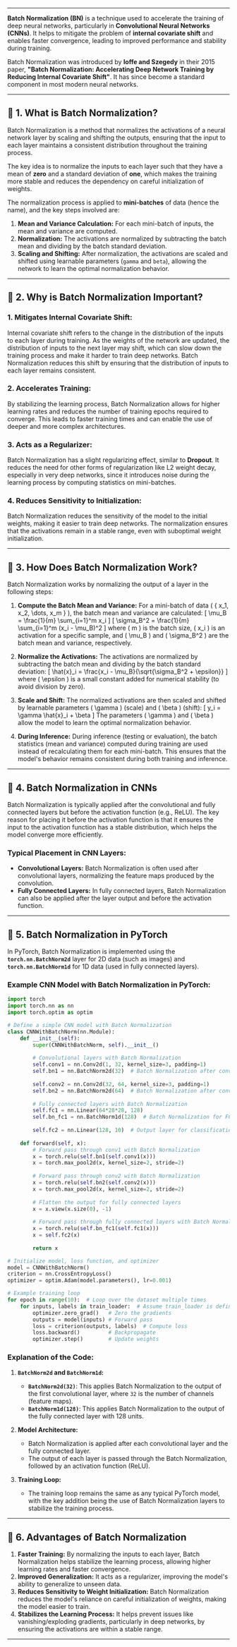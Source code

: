 
---

**Batch Normalization (BN)** is a technique used to accelerate the training of deep neural networks, particularly in **Convolutional Neural Networks (CNNs)**. It helps to mitigate the problem of **internal covariate shift** and enables faster convergence, leading to improved performance and stability during training.

Batch Normalization was introduced by **Ioffe and Szegedy** in their 2015 paper, **"Batch Normalization: Accelerating Deep Network Training by Reducing Internal Covariate Shift"**. It has since become a standard component in most modern neural networks.

---

## 📌 **1. What is Batch Normalization?**

Batch Normalization is a method that normalizes the activations of a neural network layer by scaling and shifting the outputs, ensuring that the input to each layer maintains a consistent distribution throughout the training process.

The key idea is to normalize the inputs to each layer such that they have a mean of **zero** and a standard deviation of **one**, which makes the training more stable and reduces the dependency on careful initialization of weights.

The normalization process is applied to **mini-batches** of data (hence the name), and the key steps involved are:

1. **Mean and Variance Calculation:** For each mini-batch of inputs, the mean and variance are computed.
2. **Normalization:** The activations are normalized by subtracting the batch mean and dividing by the batch standard deviation.
3. **Scaling and Shifting:** After normalization, the activations are scaled and shifted using learnable parameters (`gamma` and `beta`), allowing the network to learn the optimal normalization behavior.

---

## 📌 **2. Why is Batch Normalization Important?**

### **1. Mitigates Internal Covariate Shift:**
Internal covariate shift refers to the change in the distribution of the inputs to each layer during training. As the weights of the network are updated, the distribution of inputs to the next layer may shift, which can slow down the training process and make it harder to train deep networks. Batch Normalization reduces this shift by ensuring that the distribution of inputs to each layer remains consistent.

### **2. Accelerates Training:**
By stabilizing the learning process, Batch Normalization allows for higher learning rates and reduces the number of training epochs required to converge. This leads to faster training times and can enable the use of deeper and more complex architectures.

### **3. Acts as a Regularizer:**
Batch Normalization has a slight regularizing effect, similar to **Dropout**. It reduces the need for other forms of regularization like L2 weight decay, especially in very deep networks, since it introduces noise during the learning process by computing statistics on mini-batches.

### **4. Reduces Sensitivity to Initialization:**
Batch Normalization reduces the sensitivity of the model to the initial weights, making it easier to train deep networks. The normalization ensures that the activations remain in a stable range, even with suboptimal weight initialization.

---

## 📌 **3. How Does Batch Normalization Work?**

Batch Normalization works by normalizing the output of a layer in the following steps:

1. **Compute the Batch Mean and Variance:**
   For a mini-batch of data \( \{ x_1, x_2, \dots, x_m \} \), the batch mean and variance are calculated:
   \[
   \mu_B = \frac{1}{m} \sum_{i=1}^m x_i
   \]
   \[
   \sigma_B^2 = \frac{1}{m} \sum_{i=1}^m (x_i - \mu_B)^2
   \]
   where \( m \) is the batch size, \( x_i \) is an activation for a specific sample, and \( \mu_B \) and \( \sigma_B^2 \) are the batch mean and variance, respectively.

2. **Normalize the Activations:**
   The activations are normalized by subtracting the batch mean and dividing by the batch standard deviation:
   \[
   \hat{x}_i = \frac{x_i - \mu_B}{\sqrt{\sigma_B^2 + \epsilon}}
   \]
   where \( \epsilon \) is a small constant added for numerical stability (to avoid division by zero).

3. **Scale and Shift:**
   The normalized activations are then scaled and shifted by learnable parameters \( \gamma \) (scale) and \( \beta \) (shift):
   \[
   y_i = \gamma \hat{x}_i + \beta
   \]
   The parameters \( \gamma \) and \( \beta \) allow the model to learn the optimal normalization behavior.

4. **During Inference:**
   During inference (testing or evaluation), the batch statistics (mean and variance) computed during training are used instead of recalculating them for each mini-batch. This ensures that the model's behavior remains consistent during both training and inference.

---

## 📌 **4. Batch Normalization in CNNs**

Batch Normalization is typically applied after the convolutional and fully connected layers but before the activation function (e.g., ReLU). The key reason for placing it before the activation function is that it ensures the input to the activation function has a stable distribution, which helps the model converge more efficiently.

### **Typical Placement in CNN Layers:**
- **Convolutional Layers:** Batch Normalization is often used after convolutional layers, normalizing the feature maps produced by the convolution.
- **Fully Connected Layers:** In fully connected layers, Batch Normalization can also be applied after the layer output and before the activation function.

---

## 📌 **5. Batch Normalization in PyTorch**

In PyTorch, Batch Normalization is implemented using the **`torch.nn.BatchNorm2d`** layer for 2D data (such as images) and **`torch.nn.BatchNorm1d`** for 1D data (used in fully connected layers).

### **Example CNN Model with Batch Normalization in PyTorch:**

```python
import torch
import torch.nn as nn
import torch.optim as optim

# Define a simple CNN model with Batch Normalization
class CNNWithBatchNorm(nn.Module):
    def __init__(self):
        super(CNNWithBatchNorm, self).__init__()
        
        # Convolutional layers with Batch Normalization
        self.conv1 = nn.Conv2d(1, 32, kernel_size=3, padding=1)
        self.bn1 = nn.BatchNorm2d(32)  # Batch Normalization after conv1
        
        self.conv2 = nn.Conv2d(32, 64, kernel_size=3, padding=1)
        self.bn2 = nn.BatchNorm2d(64)  # Batch Normalization after conv2
        
        # Fully connected layers with Batch Normalization
        self.fc1 = nn.Linear(64*28*28, 128)
        self.bn_fc1 = nn.BatchNorm1d(128)  # Batch Normalization for FC1
        
        self.fc2 = nn.Linear(128, 10)  # Output layer for classification
    
    def forward(self, x):
        # Forward pass through conv1 with Batch Normalization
        x = torch.relu(self.bn1(self.conv1(x)))
        x = torch.max_pool2d(x, kernel_size=2, stride=2)
        
        # Forward pass through conv2 with Batch Normalization
        x = torch.relu(self.bn2(self.conv2(x)))
        x = torch.max_pool2d(x, kernel_size=2, stride=2)
        
        # Flatten the output for fully connected layers
        x = x.view(x.size(0), -1)
        
        # Forward pass through fully connected layers with Batch Normalization
        x = torch.relu(self.bn_fc1(self.fc1(x)))
        x = self.fc2(x)
        
        return x

# Initialize model, loss function, and optimizer
model = CNNWithBatchNorm()
criterion = nn.CrossEntropyLoss()
optimizer = optim.Adam(model.parameters(), lr=0.001)

# Example training loop
for epoch in range(10):  # Loop over the dataset multiple times
    for inputs, labels in train_loader:  # Assume train_loader is defined
        optimizer.zero_grad()   # Zero the gradients
        outputs = model(inputs) # Forward pass
        loss = criterion(outputs, labels)  # Compute loss
        loss.backward()         # Backpropagate
        optimizer.step()        # Update weights
```

### **Explanation of the Code:**
1. **`BatchNorm2d` and `BatchNorm1d`:**
   - **`BatchNorm2d(32)`**: This applies Batch Normalization to the output of the first convolutional layer, where `32` is the number of channels (feature maps).
   - **`BatchNorm1d(128)`**: This applies Batch Normalization to the output of the fully connected layer with 128 units.

2. **Model Architecture:**
   - Batch Normalization is applied after each convolutional layer and the fully connected layer.
   - The output of each layer is passed through the Batch Normalization, followed by an activation function (ReLU).

3. **Training Loop:**
   - The training loop remains the same as any typical PyTorch model, with the key addition being the use of Batch Normalization layers to stabilize the training process.

---

## 📌 **6. Advantages of Batch Normalization**

1. **Faster Training:** By normalizing the inputs to each layer, Batch Normalization helps stabilize the learning process, allowing higher learning rates and faster convergence.
2. **Improved Generalization:** It acts as a regularizer, improving the model's ability to generalize to unseen data.
3. **Reduces Sensitivity to Weight Initialization:** Batch Normalization reduces the model's reliance on careful initialization of weights, making the model easier to train.
4. **Stabilizes the Learning Process:** It helps prevent issues like vanishing/exploding gradients, particularly in deep networks, by ensuring the activations are within a stable range.

---
